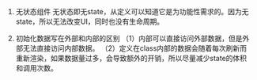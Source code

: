 1. 无状态组件
无状态即无state，从定义可以知道它是为功能性需求的。因为无state，所以无法改变UI，同时也没有生命周期。

2. 初始化数据写在外部和内部的区别
（1）内部可以直接访问外部数据，但是外部无法直接访问内部数据。
（2）定义在class内部的数据会随着每次刷新而重新渲染，如果数据量过多，会导致额外的开销，所以尽量减少state的体积和调用次数。